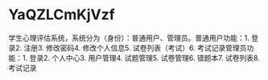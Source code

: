 # YaQZLCmKjVzf
学生心理评估系统，系统分为（身份）：普通用户、管理员。普通用户功能：1. 登录2. 注册3. 修改密码4. 修改个人信息5. 试卷列表（考试）6. 考试记录管理员功能：1. 登录2. 个人中心3. 用户管理4. 试题管理5. 试卷管理6. 错题本7. 试卷列表8. 考试记录 
